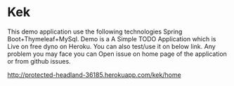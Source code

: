 # Kek
This demo application use the following technologies Spring Boot+Thymeleaf+MySql. Demo is a A Simple TODO Application which is Live on free dyno on Heroku. You can also test/use it on below link. Any problem you may face you can Open issue on home page of the application or from github issues.

http://protected-headland-36185.herokuapp.com/kek/home
